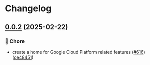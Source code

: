 # Changelog

## [0.0.2](https://github.com/cupofcat/go-sdk-contrib/compare/providers/gcp-v0.0.1...providers/gcp/v0.0.2) (2025-02-22)


### 🧹 Chore

* create a home for Google Cloud Platform related features ([#616](https://github.com/cupofcat/go-sdk-contrib/issues/616)) ([ce48451](https://github.com/cupofcat/go-sdk-contrib/commit/ce484516421fed3c28b932f56d353cfa3b821005))
